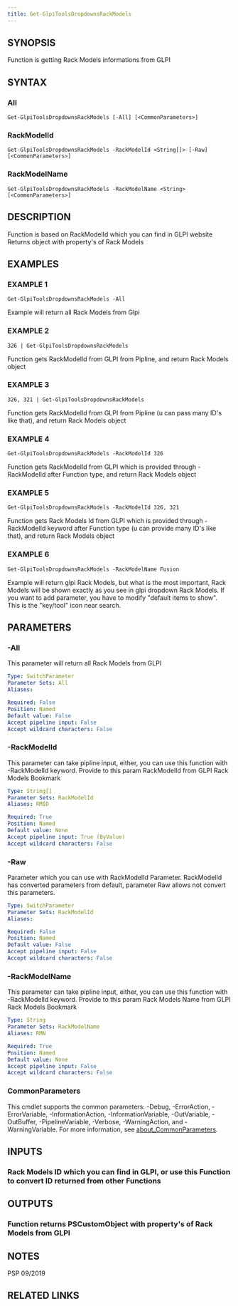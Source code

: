 ```yaml
---
title: Get-GlpiToolsDropdownsRackModels
---
```


## SYNOPSIS
Function is getting Rack Models informations from GLPI

## SYNTAX

### All
```
Get-GlpiToolsDropdownsRackModels [-All] [<CommonParameters>]
```

### RackModelId
```
Get-GlpiToolsDropdownsRackModels -RackModelId <String[]> [-Raw] [<CommonParameters>]
```

### RackModelName
```
Get-GlpiToolsDropdownsRackModels -RackModelName <String> [<CommonParameters>]
```

## DESCRIPTION
Function is based on RackModelId which you can find in GLPI website
Returns object with property's of Rack Models

## EXAMPLES

### EXAMPLE 1
```
Get-GlpiToolsDropdownsRackModels -All
```

Example will return all Rack Models from Glpi

### EXAMPLE 2
```
326 | Get-GlpiToolsDropdownsRackModels
```

Function gets RackModelId from GLPI from Pipline, and return Rack Models object

### EXAMPLE 3
```
326, 321 | Get-GlpiToolsDropdownsRackModels
```

Function gets RackModelId from GLPI from Pipline (u can pass many ID's like that), and return Rack Models object

### EXAMPLE 4
```
Get-GlpiToolsDropdownsRackModels -RackModelId 326
```

Function gets RackModelId from GLPI which is provided through -RackModelId after Function type, and return Rack Models object

### EXAMPLE 5
```
Get-GlpiToolsDropdownsRackModels -RackModelId 326, 321
```

Function gets Rack Models Id from GLPI which is provided through -RackModelId keyword after Function type (u can provide many ID's like that), and return Rack Models object

### EXAMPLE 6
```
Get-GlpiToolsDropdownsRackModels -RackModelName Fusion
```

Example will return glpi Rack Models, but what is the most important, Rack Models will be shown exactly as you see in glpi dropdown Rack Models.
If you want to add parameter, you have to modify "default items to show".
This is the "key/tool" icon near search.

## PARAMETERS

### -All
This parameter will return all Rack Models from GLPI

```yaml
Type: SwitchParameter
Parameter Sets: All
Aliases:

Required: False
Position: Named
Default value: False
Accept pipeline input: False
Accept wildcard characters: False
```

### -RackModelId
This parameter can take pipline input, either, you can use this function with -RackModelId keyword.
Provide to this param RackModelId from GLPI Rack Models Bookmark

```yaml
Type: String[]
Parameter Sets: RackModelId
Aliases: RMID

Required: True
Position: Named
Default value: None
Accept pipeline input: True (ByValue)
Accept wildcard characters: False
```

### -Raw
Parameter which you can use with RackModelId Parameter.
RackModelId has converted parameters from default, parameter Raw allows not convert this parameters.

```yaml
Type: SwitchParameter
Parameter Sets: RackModelId
Aliases:

Required: False
Position: Named
Default value: False
Accept pipeline input: False
Accept wildcard characters: False
```

### -RackModelName
This parameter can take pipline input, either, you can use this function with -RackModelId keyword.
Provide to this param Rack Models Name from GLPI Rack Models Bookmark

```yaml
Type: String
Parameter Sets: RackModelName
Aliases: RMN

Required: True
Position: Named
Default value: None
Accept pipeline input: False
Accept wildcard characters: False
```

### CommonParameters
This cmdlet supports the common parameters: -Debug, -ErrorAction, -ErrorVariable, -InformationAction, -InformationVariable, -OutVariable, -OutBuffer, -PipelineVariable, -Verbose, -WarningAction, and -WarningVariable. For more information, see [about_CommonParameters](http://go.microsoft.com/fwlink/?LinkID=113216).

## INPUTS

### Rack Models ID which you can find in GLPI, or use this Function to convert ID returned from other Functions
## OUTPUTS

### Function returns PSCustomObject with property's of Rack Models from GLPI
## NOTES
PSP 09/2019

## RELATED LINKS
